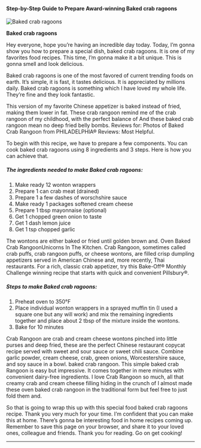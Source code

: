             

#### Step-by-Step Guide to Prepare Award-winning Baked crab ragoons

![Baked crab ragoons](https://img-global.cpcdn.com/recipes/5265565131210752/751x532cq70/baked-crab-ragoons-recipe-main-photo.jpg)

**Baked crab ragoons**

Hey everyone, hope you’re having an incredible day today. Today, I’m gonna show you how to prepare a special dish, baked crab ragoons. It is one of my favorites food recipes. This time, I’m gonna make it a bit unique. This is gonna smell and look delicious.

Baked crab ragoons is one of the most favored of current trending foods on earth. It’s simple, it is fast, it tastes delicious. It is appreciated by millions daily. Baked crab ragoons is something which I have loved my whole life. They’re fine and they look fantastic.

This version of my favorite Chinese appetizer is baked instead of fried, making them lower in fat. These crab rangoon remind me of the crab rangoon of my childhood, with the perfect balance of And these baked crab rangoon mean no deep fried belly bombs. Reviews for: Photos of Baked Crab Rangoon from PHILADELPHIA® Reviews: Most Helpful.

To begin with this recipe, we have to prepare a few components. You can cook baked crab ragoons using 8 ingredients and 3 steps. Here is how you can achieve that.

##### The ingredients needed to make Baked crab ragoons:

1.  Make ready 12 wonton wrappers
2.  Prepare 1 can crab meat (drained)
3.  Prepare 1 a few dashes of worschshire sauce
4.  Make ready 1 packages softened cream cheese
5.  Prepare 1 tbsp mayonnaise (optional)
6.  Get 1 chopped green onion to taste
7.  Get 1 dash lemon juice
8.  Get 1 tsp chopped garlic

The wontons are either baked or fried until golden brown and. Oven Baked Crab RangoonUnicorns In The Kitchen. Crab Rangoon, sometimes called crab puffs, crab rangoon puffs, or cheese wontons, are filled crisp dumpling appetizers served in American Chinese and, more recently, Thai restaurants. For a rich, classic crab appetizer, try this Bake-Off® Monthly Challenge winning recipe that starts with quick and convenient Pillsbury®.

##### Steps to make Baked crab ragoons:

1.  Preheat oven to 350°F
2.  Place individual wonton wrappers in a sprayed muffin tin (I used a square one but any will work) and mix the remaining ingredients together and place about 2 tbsp of the mixture inside the wontons.
3.  Bake for 10 minutes

Crab Rangoon are crab and cream cheese wontons pinched into little purses and deep fried, these are the perfect Chinese restaurant copycat recipe served with sweet and sour sauce or sweet chili sauce. Combine garlic powder, cream cheese, crab, green onions, Worcestershire sauce, and soy sauce in a bowl. baked crab rangoon. This simple baked crab Rangoon is easy but impressive. It comes together in mere minutes with convenient dairy-free ingredients. I love Crab Rangoon so much, all that creamy crab and cream cheese filling hiding in the crunch of I almost made these oven baked crab rangoon in the traditional form but feel free to just fold them and.

So that is going to wrap this up with this special food baked crab ragoons recipe. Thank you very much for your time. I’m confident that you can make this at home. There’s gonna be interesting food in home recipes coming up. Remember to save this page on your browser, and share it to your loved ones, colleague and friends. Thank you for reading. Go on get cooking!

* * *